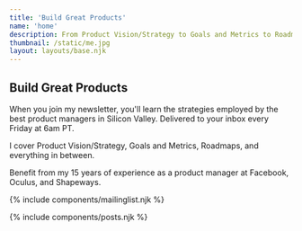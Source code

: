 ```yaml
---
title: 'Build Great Products'
name: 'home'
description: From Product Vision/Strategy to Goals and Metrics to Roadmaps and everything in between. Simple improvements you can make to improve your day-to-day PM life.
thumbnail: /static/me.jpg
layout: layouts/base.njk
---
```

## Build Great Products

When you join my newsletter, you'll learn the strategies employed by the best product managers in Silicon Valley. Delivered to your inbox every Friday at 6am PT.

I cover Product Vision/Strategy, Goals and Metrics, Roadmaps, and everything in between.

Benefit from my 15 years of experience as a product manager at Facebook, Oculus, and Shapeways.

{% include components/mailinglist.njk %}

{% include components/posts.njk %}